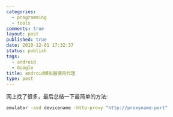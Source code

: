 ```yaml
--- 
categories: 
  - programming
  - tools
comments: true
layout: post
published: true
date: 2010-12-01 17:32:37
status: publish
tags: 
  - android
  - Google
title: android模拟器使用代理
type: post
---
```

网上找了很多，最后总结一下最简单的方法:

```sh
emulator -avd devicename -http-proxy "http://proxyname:port"
```
